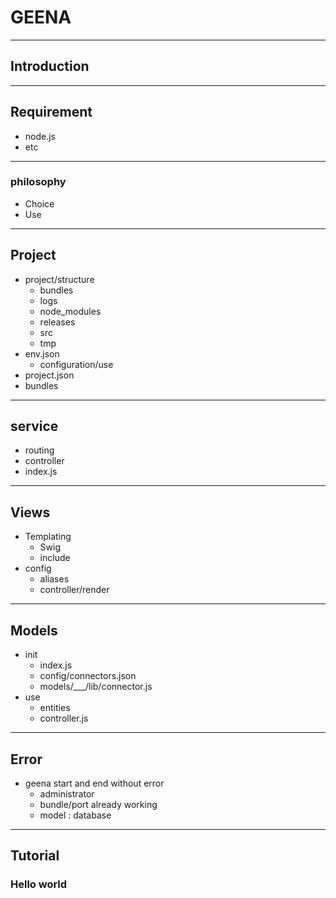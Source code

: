 # GEENA

* * *

## Introduction

- - -

## Requirement
- node.js
- etc

- - -

### philosophy
- Choice
- Use

* * *

## Project
- project/structure
	- bundles
	- logs
	- node_modules
	- releases
	- src
	- tmp
- env.json
	- configuration/use
- project.json
- bundles

* * *

## service
- routing
- controller
- index.js

* * *

## Views
- Templating
	- Swig
	- include
- config
	- aliases
	- controller/render

* * *

## Models
- init
	- index.js
	- config/connectors.json
	- models/___/lib/connector.js
- use
	- entities
	- controller.js

* * *

## Error

- geena start and end without error
	- administrator
	- bundle/port already working
	- model : database

* * *

## Tutorial
### Hello world